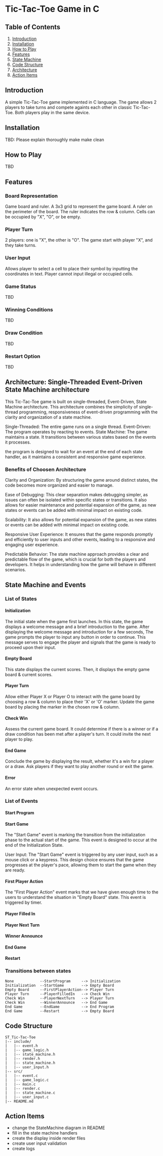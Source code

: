 # Tic-Tac-Toe Game in C

## Table of Contents
1. [Introduction](#introduction)
2. [Installation](#installation)
3. [How to Play](#how-to-play)
4. [Features](#features)
5. [State Machine](#state-machine)
6. [Code Structure](#code-structure)
7. [Architecture](#architecture)
8. [Action Items](#action-items)

## Introduction
A simple Tic-Tac-Toe game implemented in C language.
The game allows 2 players to take turns and compete againts each other in classic Tic-Tac-Toe.
Both players play in the same device.

## Installation
TBD: Please explain thoroughly
make
make clean

## How to Play
TBD

## Features
### Board Representation
Game board and ruler.
A 3x3 grid to represent the game board.
A ruler on the perimeter of the board. The ruler indicates the row & column.
Cells can be occupied by "X", "O", or be empty.

### Player Turn
2 players: one is "X", the other is "O".
The game start with player "X", and they take turns.

### User Input
Allows player to select a cell to place their symbol by inputting the coordinates in text.
Player cannot input illegal or occupied cells.

### Game Status
TBD

### Winning Conditions
TBD

### Draw Condition
TBD

### Restart Option
TBD

## Architecture: Single-Threaded Event-Driven State Machine architecture
This Tic-Tac-Toe game is built on single-threaded, Event-Driven, State Machine architecture.
This architecture combines the simplicity of single-thread programming, responsiveness of event-driven programming with the clarity and organization of a state machine.

Single-Threaded: The entire game runs on a single thread.
Event-Driven: The program operates by reacting to events.
State Machine: The game maintains a state. It transitions between various states based on the events it processes.

the program is designed to wait for an event at the end of each state handler, as it maintains a consistent and responsive game experience. 

### Benefits of Choosen Architecture
Clarity and Organization: By structuring the game around distinct states, the code becomes more organized and easier to manage.

Ease of Debugging: This clear separation makes debugging simpler, as issues can often be isolated within specific states or transitions. It also allows for easier maintenance and potential expansion of the game, as new states or events can be added with minimal impact on existing code.

Scalability: It also allows for potential expansion of the game, as new states or events can be added with minimal impact on existing code.

Responsive User Experience: It ensures that the game responds promptly and efficiently to user inputs and other events, leading to a responsive and engaging user experience.

Predictable Behavior: The state machine approach provides a clear and predictable flow of the game, which is crucial for both the players and developers. It helps in understanding how the game will behave in different scenarios.

## State Machine and Events
### List of States
#### Initialization
The initial state when the game first launches.
In this state, the game displays a welcome message and a brief introduction to the game.
After displaying the welcome message and introduction for a few seconds, The game prompts the player to input any button in order to continue. This message serves to engage the player and signals that the game is ready to proceed upon their input.

#### Empty Board
This state displays the current scores.
Then, it displays the empty game board & current scores.

#### Player Turn
Allow either Player X or Player O to interact with the game board by choosing a row & column to place their 'X' or 'O' marker.
Update the game board by placing the marker in the chosen row & column.

#### Check Win
Assess the current game board.
It could determine if there is a winner or if a draw condition has been met after a player's turn.
It could invite the next player to play.

#### End Game
Conclude the game by displaying the result, whether it's a win for a player or a draw.
Ask players if they want to play another round or exit the game.

#### Error
An error state when unexpected event occurs.

### List of Events
#### Start Program

#### Start Game
The "Start Game" event is marking the transition from the initialization phase to the actual start of the game. This event is designed to occur at the end of the Initialization State.

User Input: The "Start Game" event is triggered by any user input, such as a mouse click or a keypress. This design choice ensures that the game progresses at the player's pace, allowing them to start the game when they are ready.

#### First Player Action
The "First Player Action" event marks that we have given enough time to the users to understand the situation in "Empty Board" state. This event is triggered by timer.

#### Player Filled In

#### Player Next Turn

#### Winner Announce

#### End Game

#### Restart

### Transitions between states
```
None            --StartProgram     --> Initialization
Initialization  --StartGame        --> Empty Board
Empty Board     --FirstPlayerAction--> Player Turn
Player Turn     --PlayerFilledIn   --> Check Win
Check Win       --PlayerNextTurn   --> Player Turn
Check Win       --WinnerAnnounce   --> End Game
End Game        --EndGame          --> End Program
End Game        --Restart          --> Empty Board
```

## Code Structure
```
ST_Tic-Tac-Toe
|-- include/
|   |-- event.h
|   |-- game_logic.h
|   |-- state_machine.h
|   |-- render.h
|   |-- state_machine.h
|   |-- user_input.h
|-- src/
|   |-- event.c
|   |-- game_logic.c
|   |-- main.c
|   |-- render.c
|   |-- state_machine.c
|   |-- user_input.c
|-- README.md
```

## Action Items
- change the StateMachine diagram in README
- fill in the state machine handlers
- create the display inside render files
- create user input validation
- create logs